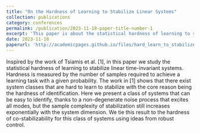 ```yaml
---
title: "On the Hardness of Learning to Stabilize Linear Systems"
collection: publications
category: conferences
permalink: /publication/2023-11-18-paper-title-number-1
excerpt: 'This paper is about the statistical hardness of learning to stabilize linear time-invariant system.'
date: 2023-11-18
paperurl: 'http://academicpages.github.io/files/hard_learn_to_stabilize.pdf'
---
```


 Inspired by the work of Tsiamis et al. [1], in this
paper we study the statistical hardness of learning to stabilize
linear time-invariant systems. Hardness is measured by the
number of samples required to achieve a learning task with
a given probability. The work in [1] shows that there exist
system classes that are hard to learn to stabilize with the core
reason being the hardness of identification. Here we present
a class of systems that can be easy to identify, thanks to a
non-degenerate noise process that excites all modes, but the
sample complexity of stabilization still increases exponentially
with the system dimension. We tie this result to the hardness
of co-stabilizability for this class of systems using ideas from
robust control.
